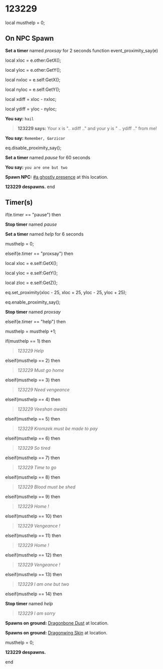 # 123229
local musthelp = 0;

## On NPC Spawn

**Set a timer** named *proxsay* for 2 seconds
function event_proximity_say(e)

local xloc = e.other:GetX();

local yloc = e.other:GetY();

local nxloc = e.self:GetX();

local nyloc = e.self:GetY();

local xdiff = xloc - nxloc;

local ydiff = yloc - nyloc;

**You say:** `hail`



>**123229 says:** Your x is ".. xdiff .." and your y is " .. ydiff .." from me!

**You say:** `Remember, Garzicor`



eq.disable_proximity_say();


**Set a timer** named *pause* for 60 seconds

**You say:** `you are one but two`



**Spawn NPC:**  [\#a ghostly presence](/npc/123000) at this location.


**123229 despawns.**
end
 
## Timer(s)

if(e.timer == "pause") then


**Stop timer** named *pause*


**Set a timer** named *help* for 6 seconds


musthelp = 0;

elseif(e.timer == "proxsay") then


local xloc = e.self:GetX();


local yloc = e.self:GetY();


local zloc = e.self:GetZ();


eq.set_proximity(xloc - 25, xloc + 25, yloc - 25, yloc + 25);


eq.enable_proximity_say();


**Stop timer** named *proxsay*

elseif(e.timer == "help") then


musthelp = musthelp +1;


if(musthelp == 1) then



>*123229 Help*


elseif(musthelp == 2) then



>*123229 Must go home*


elseif(musthelp == 3) then



>*123229 Need vengeance*


elseif(musthelp == 4) then



>*123229 Veeshan awaits*


elseif(musthelp == 5) then



>*123229 Kromzek must be made to pay*


elseif(musthelp == 6) then



>*123229 So tired*


elseif(musthelp == 7) then



>*123229 Time to go*


elseif(musthelp == 8) then



>*123229 Blood must be shed*


elseif(musthelp == 9) then



>*123229 Home !*


elseif(musthelp == 10) then



>*123229 Vengeance !*


elseif(musthelp == 11) then



>*123229 Home !*


elseif(musthelp == 12) then



>*123229 Vengeance !*


elseif(musthelp == 13) then



>*123229 I am one but two*


elseif(musthelp == 14) then



**Stop timer** named *help*



>*123229 I am sorry*



**Spawns on ground:**  [Dragonbone Dust](/item/1889) at location.



**Spawns on ground:**  [Dragonwing Skin](/item/1888) at location.



musthelp = 0;



**123229 despawns.**

end